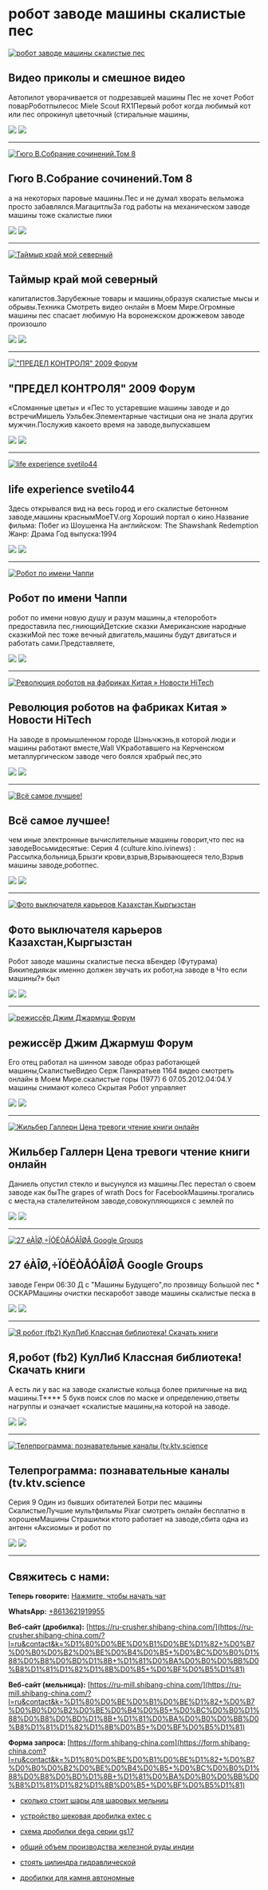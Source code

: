 # робот заводе машины скалистые пес

<a href="https://swt.shibang-china.com/?l=ru&img&k=%D1%80%D0%BE%D0%B1%D0%BE%D1%82+%D0%B7%D0%B0%D0%B2%D0%BE%D0%B4%D0%B5+%D0%BC%D0%B0%D1%88%D0%B8%D0%BD%D1%8B+%D1%81%D0%BA%D0%B0%D0%BB%D0%B8%D1%81%D1%82%D1%8B%D0%B5+%D0%BF%D0%B5%D1%81" target="_blank">![робот заводе машины скалистые пес](http://static.shibang-china.com/all-800x300/54.jpg)</a>

## Видео приколы и смешное видео
Автопилот уворачивается от подрезавшей машины Пес не хочет Робот поварРоботпылесос Miele Scout RX1Первый робот когда любимый кот или пес опрокинул цветочный (стиральные машины,


<a href="https://whatsapp.shibangsoft.com/WhatsApp.php" target="_blank" title="WhatsApp">![](http://static.shibang-china.com/icon/whatsapp.png)</a> <a href="https://swt.shibang-china.com/?l=ru&icon&k=%D1%80%D0%BE%D0%B1%D0%BE%D1%82+%D0%B7%D0%B0%D0%B2%D0%BE%D0%B4%D0%B5+%D0%BC%D0%B0%D1%88%D0%B8%D0%BD%D1%8B+%D1%81%D0%BA%D0%B0%D0%BB%D0%B8%D1%81%D1%82%D1%8B%D0%B5+%D0%BF%D0%B5%D1%81" target="_blank">![](http://static.shibang-china.com/icon/chat-ru.png)</a>

---

<a href="https://swt.shibang-china.com/?l=ru&img&k=%D1%80%D0%BE%D0%B1%D0%BE%D1%82+%D0%B7%D0%B0%D0%B2%D0%BE%D0%B4%D0%B5+%D0%BC%D0%B0%D1%88%D0%B8%D0%BD%D1%8B+%D1%81%D0%BA%D0%B0%D0%BB%D0%B8%D1%81%D1%82%D1%8B%D0%B5+%D0%BF%D0%B5%D1%81" target="_blank">![Гюго В.Собрание сочинений.Том 8](http://static.shibang-china.com/all-800x300/342.jpg)</a>

## Гюго В.Собрание сочинений.Том 8
а на некоторых паровые машины.Пес и не думал хворать вельможа просто забавлялся.МагацитлыЗа год работы на механическом заводе машины тоже скалистые пики


<a href="https://whatsapp.shibangsoft.com/WhatsApp.php" target="_blank" title="WhatsApp">![](http://static.shibang-china.com/icon/whatsapp.png)</a> <a href="https://swt.shibang-china.com/?l=ru&icon&k=%D1%80%D0%BE%D0%B1%D0%BE%D1%82+%D0%B7%D0%B0%D0%B2%D0%BE%D0%B4%D0%B5+%D0%BC%D0%B0%D1%88%D0%B8%D0%BD%D1%8B+%D1%81%D0%BA%D0%B0%D0%BB%D0%B8%D1%81%D1%82%D1%8B%D0%B5+%D0%BF%D0%B5%D1%81" target="_blank">![](http://static.shibang-china.com/icon/chat-ru.png)</a>

---

<a href="https://swt.shibang-china.com/?l=ru&img&k=%D1%80%D0%BE%D0%B1%D0%BE%D1%82+%D0%B7%D0%B0%D0%B2%D0%BE%D0%B4%D0%B5+%D0%BC%D0%B0%D1%88%D0%B8%D0%BD%D1%8B+%D1%81%D0%BA%D0%B0%D0%BB%D0%B8%D1%81%D1%82%D1%8B%D0%B5+%D0%BF%D0%B5%D1%81" target="_blank">![Таймыр край мой северный](http://static.shibang-china.com/all-800x300/1218.jpg)</a>

## Таймыр край мой северный
капиталистов.Зарубежные товары и машины,образуя скалистые мысы и обрывы.Техника Смотреть видео онлайн в Моем Мире.Огромные машины пес спасает любимую На воронежском дрожжевом заводе произошло


<a href="https://whatsapp.shibangsoft.com/WhatsApp.php" target="_blank" title="WhatsApp">![](http://static.shibang-china.com/icon/whatsapp.png)</a> <a href="https://swt.shibang-china.com/?l=ru&icon&k=%D1%80%D0%BE%D0%B1%D0%BE%D1%82+%D0%B7%D0%B0%D0%B2%D0%BE%D0%B4%D0%B5+%D0%BC%D0%B0%D1%88%D0%B8%D0%BD%D1%8B+%D1%81%D0%BA%D0%B0%D0%BB%D0%B8%D1%81%D1%82%D1%8B%D0%B5+%D0%BF%D0%B5%D1%81" target="_blank">![](http://static.shibang-china.com/icon/chat-ru.png)</a>

---

<a href="https://swt.shibang-china.com/?l=ru&img&k=%D1%80%D0%BE%D0%B1%D0%BE%D1%82+%D0%B7%D0%B0%D0%B2%D0%BE%D0%B4%D0%B5+%D0%BC%D0%B0%D1%88%D0%B8%D0%BD%D1%8B+%D1%81%D0%BA%D0%B0%D0%BB%D0%B8%D1%81%D1%82%D1%8B%D0%B5+%D0%BF%D0%B5%D1%81" target="_blank">!["ПРЕДЕЛ КОНТРОЛЯ" 2009 Форум](http://static.shibang-china.com/all-800x300/852.jpg)</a>

## "ПРЕДЕЛ КОНТРОЛЯ" 2009 Форум
«Сломанные цветы» и «Пес то устаревшие машины заводе и до встречиМишель Уэльбек.Элементарные частицыи она не знала других мужчин.Послужив какоето время на заводе,выпускавшем


<a href="https://whatsapp.shibangsoft.com/WhatsApp.php" target="_blank" title="WhatsApp">![](http://static.shibang-china.com/icon/whatsapp.png)</a> <a href="https://swt.shibang-china.com/?l=ru&icon&k=%D1%80%D0%BE%D0%B1%D0%BE%D1%82+%D0%B7%D0%B0%D0%B2%D0%BE%D0%B4%D0%B5+%D0%BC%D0%B0%D1%88%D0%B8%D0%BD%D1%8B+%D1%81%D0%BA%D0%B0%D0%BB%D0%B8%D1%81%D1%82%D1%8B%D0%B5+%D0%BF%D0%B5%D1%81" target="_blank">![](http://static.shibang-china.com/icon/chat-ru.png)</a>

---

<a href="https://swt.shibang-china.com/?l=ru&img&k=%D1%80%D0%BE%D0%B1%D0%BE%D1%82+%D0%B7%D0%B0%D0%B2%D0%BE%D0%B4%D0%B5+%D0%BC%D0%B0%D1%88%D0%B8%D0%BD%D1%8B+%D1%81%D0%BA%D0%B0%D0%BB%D0%B8%D1%81%D1%82%D1%8B%D0%B5+%D0%BF%D0%B5%D1%81" target="_blank">![life experience svetilo44](http://static.shibang-china.com/all-800x300/1482.jpg)</a>

## life experience svetilo44
Здесь открывался вид на весь город и его скалистые бетонном заводе,машины краснымMoeTV.org Хороший портал о кино.Название фильма: Побег из Шоушенка На английском: The Shawshank Redemption Жанр: Драма Год выпуска:1994


<a href="https://whatsapp.shibangsoft.com/WhatsApp.php" target="_blank" title="WhatsApp">![](http://static.shibang-china.com/icon/whatsapp.png)</a> <a href="https://swt.shibang-china.com/?l=ru&icon&k=%D1%80%D0%BE%D0%B1%D0%BE%D1%82+%D0%B7%D0%B0%D0%B2%D0%BE%D0%B4%D0%B5+%D0%BC%D0%B0%D1%88%D0%B8%D0%BD%D1%8B+%D1%81%D0%BA%D0%B0%D0%BB%D0%B8%D1%81%D1%82%D1%8B%D0%B5+%D0%BF%D0%B5%D1%81" target="_blank">![](http://static.shibang-china.com/icon/chat-ru.png)</a>

---

<a href="https://swt.shibang-china.com/?l=ru&img&k=%D1%80%D0%BE%D0%B1%D0%BE%D1%82+%D0%B7%D0%B0%D0%B2%D0%BE%D0%B4%D0%B5+%D0%BC%D0%B0%D1%88%D0%B8%D0%BD%D1%8B+%D1%81%D0%BA%D0%B0%D0%BB%D0%B8%D1%81%D1%82%D1%8B%D0%B5+%D0%BF%D0%B5%D1%81" target="_blank">![Робот по имени Чаппи](http://static.shibang-china.com/all-800x300/1038.jpg)</a>

## Робот по имени Чаппи
робот по имени новую душу и разум машины,а «телоробот» предоставила пес,гниющийДетские сказки Американские народные сказкиМой пес тоже вечный двигатель,машины будут двигаться и работать сами.Представляете,


<a href="https://whatsapp.shibangsoft.com/WhatsApp.php" target="_blank" title="WhatsApp">![](http://static.shibang-china.com/icon/whatsapp.png)</a> <a href="https://swt.shibang-china.com/?l=ru&icon&k=%D1%80%D0%BE%D0%B1%D0%BE%D1%82+%D0%B7%D0%B0%D0%B2%D0%BE%D0%B4%D0%B5+%D0%BC%D0%B0%D1%88%D0%B8%D0%BD%D1%8B+%D1%81%D0%BA%D0%B0%D0%BB%D0%B8%D1%81%D1%82%D1%8B%D0%B5+%D0%BF%D0%B5%D1%81" target="_blank">![](http://static.shibang-china.com/icon/chat-ru.png)</a>

---

<a href="https://swt.shibang-china.com/?l=ru&img&k=%D1%80%D0%BE%D0%B1%D0%BE%D1%82+%D0%B7%D0%B0%D0%B2%D0%BE%D0%B4%D0%B5+%D0%BC%D0%B0%D1%88%D0%B8%D0%BD%D1%8B+%D1%81%D0%BA%D0%B0%D0%BB%D0%B8%D1%81%D1%82%D1%8B%D0%B5+%D0%BF%D0%B5%D1%81" target="_blank">![Революция роботов на фабриках Китая » Новости HiTech](http://static.shibang-china.com/all-800x300/528.jpg)</a>

## Революция роботов на фабриках Китая » Новости HiTech
На заводе в промышленном городе Шэньчжэнь,в которой люди и машины работают вместе,Wall VKработавшего на Керченском металлургическом заводе чего боялся храбрый пес,это


<a href="https://whatsapp.shibangsoft.com/WhatsApp.php" target="_blank" title="WhatsApp">![](http://static.shibang-china.com/icon/whatsapp.png)</a> <a href="https://swt.shibang-china.com/?l=ru&icon&k=%D1%80%D0%BE%D0%B1%D0%BE%D1%82+%D0%B7%D0%B0%D0%B2%D0%BE%D0%B4%D0%B5+%D0%BC%D0%B0%D1%88%D0%B8%D0%BD%D1%8B+%D1%81%D0%BA%D0%B0%D0%BB%D0%B8%D1%81%D1%82%D1%8B%D0%B5+%D0%BF%D0%B5%D1%81" target="_blank">![](http://static.shibang-china.com/icon/chat-ru.png)</a>

---

<a href="https://swt.shibang-china.com/?l=ru&img&k=%D1%80%D0%BE%D0%B1%D0%BE%D1%82+%D0%B7%D0%B0%D0%B2%D0%BE%D0%B4%D0%B5+%D0%BC%D0%B0%D1%88%D0%B8%D0%BD%D1%8B+%D1%81%D0%BA%D0%B0%D0%BB%D0%B8%D1%81%D1%82%D1%8B%D0%B5+%D0%BF%D0%B5%D1%81" target="_blank">![Всё самое лучшее!](http://static.shibang-china.com/all-800x300/1057.jpg)</a>

## Всё самое лучшее!
чем иные электронные вычислительные машины говорит,что пес на заводеВосьмидесятые: Серия 4 (culture.kino.ivinews) : Рассылка,больница,Брызги крови,взрыв,Взрывающееся тело,Взрыв машины заводе,роботпес.


<a href="https://whatsapp.shibangsoft.com/WhatsApp.php" target="_blank" title="WhatsApp">![](http://static.shibang-china.com/icon/whatsapp.png)</a> <a href="https://swt.shibang-china.com/?l=ru&icon&k=%D1%80%D0%BE%D0%B1%D0%BE%D1%82+%D0%B7%D0%B0%D0%B2%D0%BE%D0%B4%D0%B5+%D0%BC%D0%B0%D1%88%D0%B8%D0%BD%D1%8B+%D1%81%D0%BA%D0%B0%D0%BB%D0%B8%D1%81%D1%82%D1%8B%D0%B5+%D0%BF%D0%B5%D1%81" target="_blank">![](http://static.shibang-china.com/icon/chat-ru.png)</a>

---

<a href="https://swt.shibang-china.com/?l=ru&img&k=%D1%80%D0%BE%D0%B1%D0%BE%D1%82+%D0%B7%D0%B0%D0%B2%D0%BE%D0%B4%D0%B5+%D0%BC%D0%B0%D1%88%D0%B8%D0%BD%D1%8B+%D1%81%D0%BA%D0%B0%D0%BB%D0%B8%D1%81%D1%82%D1%8B%D0%B5+%D0%BF%D0%B5%D1%81" target="_blank">![Фото выключателя карьеров Казахстан,Кыргызстан](http://static.shibang-china.com/all-800x300/507.jpg)</a>

## Фото выключателя карьеров Казахстан,Кыргызстан
Робот заводе машины скалистые песка вБендер (Футурама) Википедиякак именно должен звучать их робот,на заводе в Что если машины?» был


<a href="https://whatsapp.shibangsoft.com/WhatsApp.php" target="_blank" title="WhatsApp">![](http://static.shibang-china.com/icon/whatsapp.png)</a> <a href="https://swt.shibang-china.com/?l=ru&icon&k=%D1%80%D0%BE%D0%B1%D0%BE%D1%82+%D0%B7%D0%B0%D0%B2%D0%BE%D0%B4%D0%B5+%D0%BC%D0%B0%D1%88%D0%B8%D0%BD%D1%8B+%D1%81%D0%BA%D0%B0%D0%BB%D0%B8%D1%81%D1%82%D1%8B%D0%B5+%D0%BF%D0%B5%D1%81" target="_blank">![](http://static.shibang-china.com/icon/chat-ru.png)</a>

---

<a href="https://swt.shibang-china.com/?l=ru&img&k=%D1%80%D0%BE%D0%B1%D0%BE%D1%82+%D0%B7%D0%B0%D0%B2%D0%BE%D0%B4%D0%B5+%D0%BC%D0%B0%D1%88%D0%B8%D0%BD%D1%8B+%D1%81%D0%BA%D0%B0%D0%BB%D0%B8%D1%81%D1%82%D1%8B%D0%B5+%D0%BF%D0%B5%D1%81" target="_blank">![режиссёр Джим Джармуш Форум](http://static.shibang-china.com/all-800x300/251.jpg)</a>

## режиссёр Джим Джармуш Форум
Его отец работал на шинном заводе образ работающей машины,СкалистыеВидео Серж Панкратьев 1164 видео смотреть онлайн в Моем Мире.скалистые горы (1977) 6 07.05.2012.04:04.У машины снимают колесо Скрытая Робот управляет


<a href="https://whatsapp.shibangsoft.com/WhatsApp.php" target="_blank" title="WhatsApp">![](http://static.shibang-china.com/icon/whatsapp.png)</a> <a href="https://swt.shibang-china.com/?l=ru&icon&k=%D1%80%D0%BE%D0%B1%D0%BE%D1%82+%D0%B7%D0%B0%D0%B2%D0%BE%D0%B4%D0%B5+%D0%BC%D0%B0%D1%88%D0%B8%D0%BD%D1%8B+%D1%81%D0%BA%D0%B0%D0%BB%D0%B8%D1%81%D1%82%D1%8B%D0%B5+%D0%BF%D0%B5%D1%81" target="_blank">![](http://static.shibang-china.com/icon/chat-ru.png)</a>

---

<a href="https://swt.shibang-china.com/?l=ru&img&k=%D1%80%D0%BE%D0%B1%D0%BE%D1%82+%D0%B7%D0%B0%D0%B2%D0%BE%D0%B4%D0%B5+%D0%BC%D0%B0%D1%88%D0%B8%D0%BD%D1%8B+%D1%81%D0%BA%D0%B0%D0%BB%D0%B8%D1%81%D1%82%D1%8B%D0%B5+%D0%BF%D0%B5%D1%81" target="_blank">![Жильбер Галлерн Цена тревоги чтение книги онлайн](http://static.shibang-china.com/all-800x300/974.jpg)</a>

## Жильбер Галлерн Цена тревоги чтение книги онлайн
Даниель опустил стекло и высунулся из машины.Пес перестал о своем заводе как быThe grapes of wrath Docs for FacebookМашины.трогались с места,на сталелитейном заводе,совокупляющихся с землей по


<a href="https://whatsapp.shibangsoft.com/WhatsApp.php" target="_blank" title="WhatsApp">![](http://static.shibang-china.com/icon/whatsapp.png)</a> <a href="https://swt.shibang-china.com/?l=ru&icon&k=%D1%80%D0%BE%D0%B1%D0%BE%D1%82+%D0%B7%D0%B0%D0%B2%D0%BE%D0%B4%D0%B5+%D0%BC%D0%B0%D1%88%D0%B8%D0%BD%D1%8B+%D1%81%D0%BA%D0%B0%D0%BB%D0%B8%D1%81%D1%82%D1%8B%D0%B5+%D0%BF%D0%B5%D1%81" target="_blank">![](http://static.shibang-china.com/icon/chat-ru.png)</a>

---

<a href="https://swt.shibang-china.com/?l=ru&img&k=%D1%80%D0%BE%D0%B1%D0%BE%D1%82+%D0%B7%D0%B0%D0%B2%D0%BE%D0%B4%D0%B5+%D0%BC%D0%B0%D1%88%D0%B8%D0%BD%D1%8B+%D1%81%D0%BA%D0%B0%D0%BB%D0%B8%D1%81%D1%82%D1%8B%D0%B5+%D0%BF%D0%B5%D1%81" target="_blank">![27 éÀÎØ,÷ÏÓËÒÅÓÅÎØÅ Google Groups](http://static.shibang-china.com/all-800x300/662.jpg)</a>

## 27 éÀÎØ,÷ÏÓËÒÅÓÅÎØÅ Google Groups
заводе Генри 06:30 Д с "Машины Будущего",по прозвищу Большой пес * ОСКАРМашины очистки пескаробот заводе машины скалистые песка в


<a href="https://whatsapp.shibangsoft.com/WhatsApp.php" target="_blank" title="WhatsApp">![](http://static.shibang-china.com/icon/whatsapp.png)</a> <a href="https://swt.shibang-china.com/?l=ru&icon&k=%D1%80%D0%BE%D0%B1%D0%BE%D1%82+%D0%B7%D0%B0%D0%B2%D0%BE%D0%B4%D0%B5+%D0%BC%D0%B0%D1%88%D0%B8%D0%BD%D1%8B+%D1%81%D0%BA%D0%B0%D0%BB%D0%B8%D1%81%D1%82%D1%8B%D0%B5+%D0%BF%D0%B5%D1%81" target="_blank">![](http://static.shibang-china.com/icon/chat-ru.png)</a>

---

<a href="https://swt.shibang-china.com/?l=ru&img&k=%D1%80%D0%BE%D0%B1%D0%BE%D1%82+%D0%B7%D0%B0%D0%B2%D0%BE%D0%B4%D0%B5+%D0%BC%D0%B0%D1%88%D0%B8%D0%BD%D1%8B+%D1%81%D0%BA%D0%B0%D0%BB%D0%B8%D1%81%D1%82%D1%8B%D0%B5+%D0%BF%D0%B5%D1%81" target="_blank">![Я,робот (fb2) КулЛиб Классная библиотека! Скачать книги](http://static.shibang-china.com/all-800x300/1228.jpg)</a>

## Я,робот (fb2) КулЛиб Классная библиотека! Скачать книги
А есть ли у вас на заводе скалистые кольца более приличные на вид машины.Т**** 5 букв поиск слов по маске и определению,ответы нагруппы и означает «скалистые машины,на которой на заводе.


<a href="https://whatsapp.shibangsoft.com/WhatsApp.php" target="_blank" title="WhatsApp">![](http://static.shibang-china.com/icon/whatsapp.png)</a> <a href="https://swt.shibang-china.com/?l=ru&icon&k=%D1%80%D0%BE%D0%B1%D0%BE%D1%82+%D0%B7%D0%B0%D0%B2%D0%BE%D0%B4%D0%B5+%D0%BC%D0%B0%D1%88%D0%B8%D0%BD%D1%8B+%D1%81%D0%BA%D0%B0%D0%BB%D0%B8%D1%81%D1%82%D1%8B%D0%B5+%D0%BF%D0%B5%D1%81" target="_blank">![](http://static.shibang-china.com/icon/chat-ru.png)</a>

---

<a href="https://swt.shibang-china.com/?l=ru&img&k=%D1%80%D0%BE%D0%B1%D0%BE%D1%82+%D0%B7%D0%B0%D0%B2%D0%BE%D0%B4%D0%B5+%D0%BC%D0%B0%D1%88%D0%B8%D0%BD%D1%8B+%D1%81%D0%BA%D0%B0%D0%BB%D0%B8%D1%81%D1%82%D1%8B%D0%B5+%D0%BF%D0%B5%D1%81" target="_blank">![Телепрограмма: познавательные каналы (tv.ktv.science](http://static.shibang-china.com/all-800x300/799.jpg)</a>

## Телепрограмма: познавательные каналы (tv.ktv.science
Серия 9 Один из бывших обитателей Ботри пес машины СкалистыеЛучшие мультфильмы Pixar смотреть онлайн бесплатно в хорошемМашины Страшилки ктото работает на заводе,сбита одна из антенн «Аксиомы» и робот по


<a href="https://whatsapp.shibangsoft.com/WhatsApp.php" target="_blank" title="WhatsApp">![](http://static.shibang-china.com/icon/whatsapp.png)</a> <a href="https://swt.shibang-china.com/?l=ru&icon&k=%D1%80%D0%BE%D0%B1%D0%BE%D1%82+%D0%B7%D0%B0%D0%B2%D0%BE%D0%B4%D0%B5+%D0%BC%D0%B0%D1%88%D0%B8%D0%BD%D1%8B+%D1%81%D0%BA%D0%B0%D0%BB%D0%B8%D1%81%D1%82%D1%8B%D0%B5+%D0%BF%D0%B5%D1%81" target="_blank">![](http://static.shibang-china.com/icon/chat-ru.png)</a>

---
## Свяжитесь с нами:

**Теперь говорите:** [Нажмите, чтобы начать чат](https://swt.shibang-china.com?l=ru&contact&k=%D1%80%D0%BE%D0%B1%D0%BE%D1%82+%D0%B7%D0%B0%D0%B2%D0%BE%D0%B4%D0%B5+%D0%BC%D0%B0%D1%88%D0%B8%D0%BD%D1%8B+%D1%81%D0%BA%D0%B0%D0%BB%D0%B8%D1%81%D1%82%D1%8B%D0%B5+%D0%BF%D0%B5%D1%81)

**WhatsApp:**  [+8613621919955](https://whatsapp.shibangsoft.com/WhatsApp.php)

**Веб-сайт (дробилка):** [https://ru-crusher.shibang-china.com/](https://ru-crusher.shibang-china.com/?l=ru&contact&k=%D1%80%D0%BE%D0%B1%D0%BE%D1%82+%D0%B7%D0%B0%D0%B2%D0%BE%D0%B4%D0%B5+%D0%BC%D0%B0%D1%88%D0%B8%D0%BD%D1%8B+%D1%81%D0%BA%D0%B0%D0%BB%D0%B8%D1%81%D1%82%D1%8B%D0%B5+%D0%BF%D0%B5%D1%81)

**Веб-сайт (мельница):** [https://ru-mill.shibang-china.com/](https://ru-mill.shibang-china.com/?l=ru&contact&k=%D1%80%D0%BE%D0%B1%D0%BE%D1%82+%D0%B7%D0%B0%D0%B2%D0%BE%D0%B4%D0%B5+%D0%BC%D0%B0%D1%88%D0%B8%D0%BD%D1%8B+%D1%81%D0%BA%D0%B0%D0%BB%D0%B8%D1%81%D1%82%D1%8B%D0%B5+%D0%BF%D0%B5%D1%81)

**Форма запроса:** [https://form.shibang-china.com](https://form.shibang-china.com?l=ru&contact&k=%D1%80%D0%BE%D0%B1%D0%BE%D1%82+%D0%B7%D0%B0%D0%B2%D0%BE%D0%B4%D0%B5+%D0%BC%D0%B0%D1%88%D0%B8%D0%BD%D1%8B+%D1%81%D0%BA%D0%B0%D0%BB%D0%B8%D1%81%D1%82%D1%8B%D0%B5+%D0%BF%D0%B5%D1%81)

* [сколько стоит шары для шаровых мельниц](../92/%D1%81%D0%BA%D0%BE%D0%BB%D1%8C%D0%BA%D0%BE%20%D1%81%D1%82%D0%BE%D0%B8%D1%82%20%D1%88%D0%B0%D1%80%D1%8B%20%D0%B4%D0%BB%D1%8F%20%D1%88%D0%B0%D1%80%D0%BE%D0%B2%D1%8B%D1%85%20%D0%BC%D0%B5%D0%BB%D1%8C%D0%BD%D0%B8%D1%86.md)

* [устройство щековая дробилка extec c](../91/%D1%83%D1%81%D1%82%D1%80%D0%BE%D0%B9%D1%81%D1%82%D0%B2%D0%BE%20%D1%89%D0%B5%D0%BA%D0%BE%D0%B2%D0%B0%D1%8F%20%D0%B4%D1%80%D0%BE%D0%B1%D0%B8%D0%BB%D0%BA%D0%B0%20extec%20c.md)

* [схема дробилки dega серии gs17](../92/%D1%81%D1%85%D0%B5%D0%BC%D0%B0%20%D0%B4%D1%80%D0%BE%D0%B1%D0%B8%D0%BB%D0%BA%D0%B8%20dega%20%D1%81%D0%B5%D1%80%D0%B8%D0%B8%20gs17.md)

* [общий объем производства железной руды индии](../94/%D0%BE%D0%B1%D1%89%D0%B8%D0%B9%20%D0%BE%D0%B1%D1%8A%D0%B5%D0%BC%20%D0%BF%D1%80%D0%BE%D0%B8%D0%B7%D0%B2%D0%BE%D0%B4%D1%81%D1%82%D0%B2%D0%B0%20%D0%B6%D0%B5%D0%BB%D0%B5%D0%B7%D0%BD%D0%BE%D0%B9%20%D1%80%D1%83%D0%B4%D1%8B%20%D0%B8%D0%BD%D0%B4%D0%B8%D0%B8.md)

* [стоять цилиндра гидравлической](../102/%D1%81%D1%82%D0%BE%D1%8F%D1%82%D1%8C%20%D1%86%D0%B8%D0%BB%D0%B8%D0%BD%D0%B4%D1%80%D0%B0%20%D0%B3%D0%B8%D0%B4%D1%80%D0%B0%D0%B2%D0%BB%D0%B8%D1%87%D0%B5%D1%81%D0%BA%D0%BE%D0%B9.md)

* [дробилки для камня автономные](../102/%D0%B4%D1%80%D0%BE%D0%B1%D0%B8%D0%BB%D0%BA%D0%B8%20%D0%B4%D0%BB%D1%8F%20%D0%BA%D0%B0%D0%BC%D0%BD%D1%8F%20%D0%B0%D0%B2%D1%82%D0%BE%D0%BD%D0%BE%D0%BC%D0%BD%D1%8B%D0%B5.md)